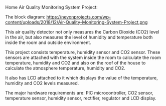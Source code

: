 Home Air Quality Monitoring System Project:

  The block diagram:
  https://nevonprojects.com/wp-content/uploads/2018/12/Air-Quality-Monitoring-System-Project.png
  
  This air quality detector not only measures the Carbon Dioxide (CO2) level in the air, but also measures the level of humidity and temperature both inside the room and outside environment.
  
  This project consists temperature, humidity sensor and CO2 sensor. These sensors are attached with the system inside the room to calculate the room temperature, humidity and CO2 and also on the roof of the house to calculate the atmosphere temperature, humidity and CO2.
  
  It also has LCD attached to it which displays the value of the temperature, humidity and CO2 levels measured.
  
  The major hardware requirements are:
  PIC microcontroller, CO2 sensor, temperature sensor, humidity sensor, rectifier, regulator and LCD display.
  
  
